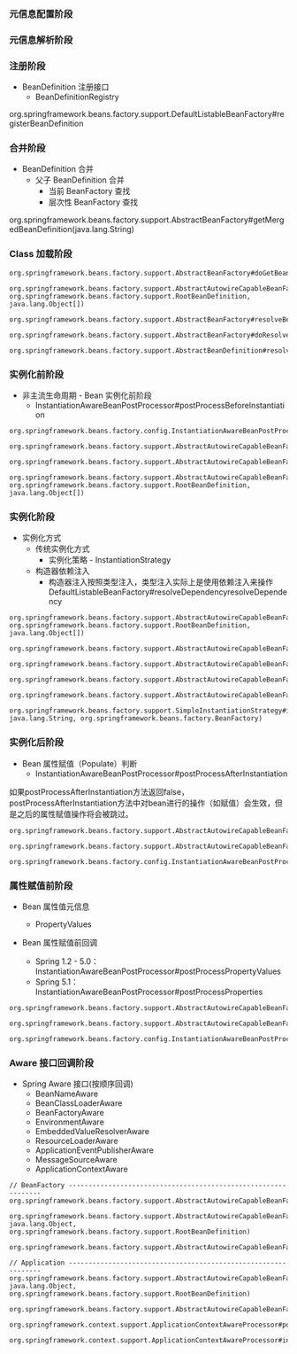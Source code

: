 ### 元信息配置阶段

### 元信息解析阶段

### 注册阶段
- BeanDefinition 注册接口
  - BeanDefinitionRegistry

org.springframework.beans.factory.support.DefaultListableBeanFactory#registerBeanDefinition

### 合并阶段
- BeanDefinition 合并
  - 父子 BeanDefinition 合并
    - 当前 BeanFactory 查找
    - 层次性 BeanFactory 查找

org.springframework.beans.factory.support.AbstractBeanFactory#getMergedBeanDefinition(java.lang.String)

### Class 加载阶段
```
org.springframework.beans.factory.support.AbstractBeanFactory#doGetBean

org.springframework.beans.factory.support.AbstractAutowireCapableBeanFactory#createBean(java.lang.String, org.springframework.beans.factory.support.RootBeanDefinition, java.lang.Object[])

org.springframework.beans.factory.support.AbstractBeanFactory#resolveBeanClass

org.springframework.beans.factory.support.AbstractBeanFactory#doResolveBeanClass

org.springframework.beans.factory.support.AbstractBeanDefinition#resolveBeanClass
```

### 实例化前阶段
- 非主流生命周期 - Bean 实例化前阶段
  - InstantiationAwareBeanPostProcessor#postProcessBeforeInstantiation

```
org.springframework.beans.factory.config.InstantiationAwareBeanPostProcessor#postProcessBeforeInstantiation

org.springframework.beans.factory.support.AbstractAutowireCapableBeanFactory#applyBeanPostProcessorsBeforeInstantiation

org.springframework.beans.factory.support.AbstractAutowireCapableBeanFactory#resolveBeforeInstantiation

org.springframework.beans.factory.support.AbstractAutowireCapableBeanFactory#createBean(java.lang.String, org.springframework.beans.factory.support.RootBeanDefinition, java.lang.Object[])
```

### 实例化阶段
- 实例化方式
  - 传统实例化方式
    - 实例化策略 - InstantiationStrategy
  - 构造器依赖注入
    - 构造器注入按照类型注入，类型注入实际上是使用依赖注入来操作DefaultListableBeanFactory#resolveDependencyresolveDependency

```
org.springframework.beans.factory.support.AbstractAutowireCapableBeanFactory#createBean(java.lang.String, org.springframework.beans.factory.support.RootBeanDefinition, java.lang.Object[])

org.springframework.beans.factory.support.AbstractAutowireCapableBeanFactory#doCreateBean

org.springframework.beans.factory.support.AbstractAutowireCapableBeanFactory#createBeanInstance

org.springframework.beans.factory.support.AbstractAutowireCapableBeanFactory#instantiateBean

org.springframework.beans.factory.support.AbstractAutowireCapableBeanFactory#getInstantiationStrategy

org.springframework.beans.factory.support.SimpleInstantiationStrategy#instantiate(org.springframework.beans.factory.support.RootBeanDefinition, java.lang.String, org.springframework.beans.factory.BeanFactory)
```

### 实例化后阶段
- Bean 属性赋值（Populate）判断
  - InstantiationAwareBeanPostProcessor#postProcessAfterInstantiation

如果postProcessAfterInstantiation方法返回false，postProcessAfterInstantiation方法中对bean进行的操作（如赋值）会生效，但是之后的属性赋值操作将会被跳过。

```
org.springframework.beans.factory.support.AbstractAutowireCapableBeanFactory#doCreateBean

org.springframework.beans.factory.support.AbstractAutowireCapableBeanFactory#populateBean

org.springframework.beans.factory.config.InstantiationAwareBeanPostProcessor#postProcessAfterInstantiation
```

### 属性赋值前阶段
- Bean 属性值元信息
  - PropertyValues

- Bean 属性赋值前回调
  - Spring 1.2 - 5.0：InstantiationAwareBeanPostProcessor#postProcessPropertyValues
  - Spring 5.1：InstantiationAwareBeanPostProcessor#postProcessProperties

```
org.springframework.beans.factory.support.AbstractAutowireCapableBeanFactory#doCreateBean

org.springframework.beans.factory.support.AbstractAutowireCapableBeanFactory#populateBean

org.springframework.beans.factory.config.InstantiationAwareBeanPostProcessor#postProcessProperties
```

### Aware 接口回调阶段
- Spring Aware 接口(按顺序回调)
  - BeanNameAware
  - BeanClassLoaderAware
  - BeanFactoryAware
  - EnvironmentAware
  - EmbeddedValueResolverAware
  - ResourceLoaderAware
  - ApplicationEventPublisherAware
  - MessageSourceAware
  - ApplicationContextAware

```
// BeanFactory ---------------------------------------------------------------
org.springframework.beans.factory.support.AbstractAutowireCapableBeanFactory#doCreateBean

org.springframework.beans.factory.support.AbstractAutowireCapableBeanFactory#initializeBean(java.lang.String, java.lang.Object, org.springframework.beans.factory.support.RootBeanDefinition)

org.springframework.beans.factory.support.AbstractAutowireCapableBeanFactory#invokeAwareMethods

// Application ---------------------------------------------------------------
org.springframework.beans.factory.support.AbstractAutowireCapableBeanFactory#initializeBean(java.lang.String, java.lang.Object, org.springframework.beans.factory.support.RootBeanDefinition)

org.springframework.beans.factory.support.AbstractAutowireCapableBeanFactory#applyBeanPostProcessorsBeforeInitialization

org.springframework.context.support.ApplicationContextAwareProcessor#postProcessBeforeInitialization

org.springframework.context.support.ApplicationContextAwareProcessor#invokeAwareInterfaces
```
